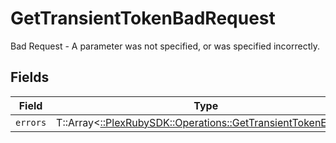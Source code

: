 # GetTransientTokenBadRequest

Bad Request - A parameter was not specified, or was specified incorrectly.


## Fields

| Field                                                                                                              | Type                                                                                                               | Required                                                                                                           | Description                                                                                                        |
| ------------------------------------------------------------------------------------------------------------------ | ------------------------------------------------------------------------------------------------------------------ | ------------------------------------------------------------------------------------------------------------------ | ------------------------------------------------------------------------------------------------------------------ |
| `errors`                                                                                                           | T::Array<[::PlexRubySDK::Operations::GetTransientTokenErrors](../../models/operations/gettransienttokenerrors.md)> | :heavy_minus_sign:                                                                                                 | N/A                                                                                                                |